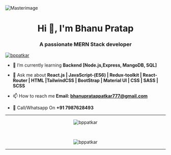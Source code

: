  <img src="https://i.imgur.com/xgLMhkG.png" alt="Masterimage">
<h1 align="center">Hi 👋, I'm Bhanu Pratap</h1>
<h3 align="center">A passionate MERN Stack developer</h3>

 

<p align="left"> <a href="https://github.com/ryo-ma/github-profile-trophy"><img src="https://github-profile-trophy.vercel.app/?username=bppatkar" alt="bppatkar" /></a> </p>

- 🌱 I’m currently learning **Backend [Node.js,Express, MangoDB, SQL]**

- 💬 Ask me about **React.js | JavaScript-(ES6) | Redux-toolkit | React-Router | HTML |TailwindCSS | BootStrap | Material UI | CSS | SASS | SCSS**

- 📫 How to reach me **Email: bhanupratappatkar777@gmail.com**

- 📱 Call/Whatsapp On **+91 7987628493**

---

<p align="center">
<img align="center" src="https://github-readme-stats.vercel.app/api?username=bppatkar&show_icons=true&locale=en" alt="bppatkar" />
 </p>
<br/>

<p align="center"><img align="center" src="https://github-readme-streak-stats.herokuapp.com/?user=bppatkar&" alt="bppatkar" /></p>

---


